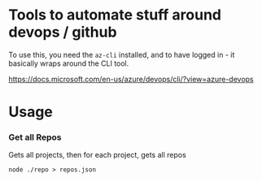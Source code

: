 # Tools to automate stuff around devops / github

To use this, you need the `az-cli` installed, and to have logged in - it basically wraps around the CLI tool.

https://docs.microsoft.com/en-us/azure/devops/cli/?view=azure-devops

# Usage


### Get all Repos

Gets all projects, then for each project, gets all repos

```
node ./repo > repos.json
```

